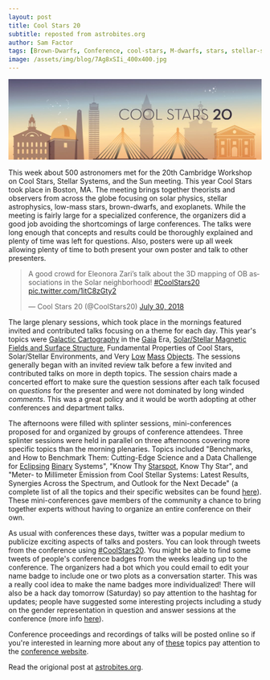 ```yaml
---
layout: post
title: Cool Stars 20
subtitle: reposted from astrobites.org
author: Sam Factor
tags: [Brown-Dwarfs, Conference, cool-stars, M-dwarfs, stars, stellar-systems, Sun]
image: /assets/img/blog/7Ag8xSIi_400x400.jpg
---
```


<div class="img">
<img src="/assets/img/blog/slide-1-1024x325.jpg" alt="Cool Stars 20"/></div>

This week about 500 astronomers met for the 20th Cambridge Workshop on Cool Stars, Stellar Systems, and the Sun meeting. This year Cool Stars took place in Boston, MA. The meeting brings together theorists and observers from across the globe focusing on solar physics, stellar astrophysics, low-mass stars, brown-dwarfs, and exoplanets. While the meeting is fairly large for a specialized conference, the organizers did a good job avoiding the shortcomings of large conferences. The talks were long enough that concepts and results could be thoroughly explained and plenty of time was left for questions. Also, posters were up all week allowing plenty of time to both present your own poster and talk to other presenters.
<blockquote class="twitter-tweet" data-lang="en">
<p dir="ltr" lang="en">A good crowd for Eleonora Zari’s talk about the 3D mapping of OB associations in the Solar neighborhood! <a href="https://twitter.com/hashtag/CoolStars20?src=hash&amp;ref_src=twsrc%5Etfw">#CoolStars20</a> <a href="https://t.co/1itC8zGty2">pic.twitter.com/1itC8zGty2</a></p>
— Cool Stars 20 (@CoolStars20) <a href="https://twitter.com/CoolStars20/status/1023929962972229632?ref_src=twsrc%5Etfw">July 30, 2018</a></blockquote>
<script async src="https://platform.twitter.com/widgets.js" charset="utf-8"></script>

The large plenary sessions, which took place in the mornings featured invited and contributed talks focusing on a theme for each day. This year's topics were <a href="https://en.wikipedia.org/wiki/Celestial_cartography">Galactic Cartography</a> in the <a href="http://sci.esa.int/gaia/">Gaia</a> Era, <a href="https://www.physics.uu.se/research/astronomy-and-space-physics/research/stars/magnetism/">Solar/Stellar Magnetic Fields and Surface Structure</a>, Fundamental Properties of Cool Stars, Solar/Stellar Environments, and Very <a href="https://en.wikipedia.org/wiki/Red_dwarf">Low</a> <a href="https://en.wikipedia.org/wiki/Brown_dwarf">Mass</a> <a href="http://coolcosmos.ipac.caltech.edu/cosmic_classroom/cosmic_reference/brown_dwarfs.html">Objects</a>. The sessions generally began with an invited review talk before a few invited and contributed talks on more in depth topics. The session chairs made a concerted effort to make sure the question sessions after each talk focused on <em>questions</em> for the presenter and were not dominated by long winded <em>comments</em>. This was a great policy and it would be worth adopting at other conferences and department talks.

The afternoons were filled with splinter sessions, mini-conferences proposed for and organized by groups of conference attendees. Three splinter sessions were held in parallel on three afternoons covering more specific topics than the morning plenaries. Topics included "Benchmarks, and How to Benchmark Them: Cutting-Edge Science and a Data Challenge for <a href="https://imagine.gsfc.nasa.gov/educators/hera_college/binary-model.html">Eclipsing</a> <a href="http://www.physics.sfasu.edu/astro/ebstar/ebstar.html">Binary</a> Systems", "Know Thy <a href="https://en.wikipedia.org/wiki/Sunspot">Starspot</a>, Know Thy Star", and "Meter- to Millimeter Emission from Cool Stellar Systems: Latest Results, Synergies Across the Spectrum, and Outlook for the Next Decade" (a complete list of all the topics and their specific websites can be found <a href="http://coolstars20.cfa.harvard.edu/splinters.html">here</a>). These mini-conferences gave members of the community a chance to bring together experts without having to organize an entire conference on their own.

As usual with conferences these days, twitter was a popular medium to publicize exciting aspects of talks and posters. You can look through tweets from the conference using <a href="https://twitter.com/hashtag/CoolStars20">#CoolStars20</a>. You might be able to find some tweets of people's conference badges from the weeks leading up to the conference. The organizers had a bot which you could email to edit your name badge to include one or two plots as a conversation starter. This was a really cool idea to make the name badges more individualized! There will also be a hack day tomorrow (Saturday) so pay attention to the hashtag for updates; people have suggested some interesting projects including a study on the gender representation in question and answer sessions at the conference (more info <a href="http://jradavenport.github.io/gender_study/">here</a>).

Conference proceedings and recordings of talks will be posted online so if you're interested in learning more about any of <a href="http://coolstars20.cfa.harvard.edu/abstracts.html">these</a> topics pay attention to the <a href="http://coolstars20.cfa.harvard.edu">conference website</a>.

Read the origional post at [astrobites.org](https://astrobites.org/2018/08/03/coolstars20/).
